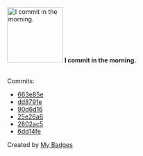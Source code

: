<img src="https://my-badges.github.io/my-badges/morning-commits.png" alt="I commit in the morning." title="I commit in the morning." width="128">
<strong>I commit in the morning.</strong>
<br><br>

Commits:

- <a href="https://github.com/HorebZ/HorebZ/commit/663e85ef0b263f6ca3d9c11ece2a8b65e87fa6bf">663e85e</a>
- <a href="https://github.com/HorebZ/HorebZ/commit/dd8791e136e8c43e9d34756faa81eac18a2d833f">dd8791e</a>
- <a href="https://github.com/HorebZ/HorebZ/commit/90d6d16c387f4e063b4ab86399488f74d7e74e11">90d6d16</a>
- <a href="https://github.com/HorebZ/HorebZ/commit/25e26a6afaea21566bcb334f85f92e8d33d6491d">25e26a6</a>
- <a href="https://github.com/HorebZ/HorebZ/commit/2802ac5194ee4ad00c61a9913b49e649578a923d">2802ac5</a>
- <a href="https://github.com/HorebZ/HorebZ/commit/6dd14fede03f9805c444161bbaacc5d292f49022">6dd14fe</a>


Created by <a href="https://github.com/my-badges/my-badges">My Badges</a>